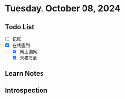 # Tuesday, October 08, 2024

## Todo List

- [ ] 记账
- [x] 在线签到
  - [x] 网上国网
  - [x] 天猫签到

## Learn Notes

## Introspection
